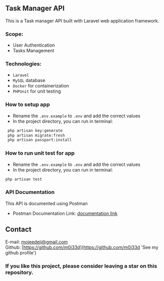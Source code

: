 ## Task Manager API

This is a Task manager API built with Laravel web application framework.

### Scope:
- User Authentication
- Tasks Management

### Technologies:
- `Laravel`
- `MySQL` database
- `Docker` for containerization
- `PHPUnit` for unit testing


### How to setup app
- Rename the `.env.example` to `.env` and add the correct values
- In the project directory, you can run in terminal:
```bash
 php artisan key:generate
 php artisan migrate:fresh
 php artisan passport:install
```

### How to run unit test for app
- Rename the `.env.example` to `.env` and add the correct values
- In the project directory, you can run in terminal:
```bash
php artisan test
```

### API Documentation
This API is documented using Postman
- Postman Documentation Link: [documentation link](https://documenter.getpostman.com/view/21155667/2s9Y5Wyiox)


## Contact

E-mail: [mojeedeji@gmail.com](mojeedeji@gmail.com 'Send an email')\
Github: [https://github.com/m0j33d](https://github.com/m0j33d 'See my github profile')

### If you like this project, please consider leaving a star on this repository.
